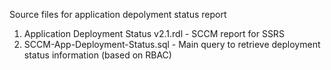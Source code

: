 Source files for application depolyment status report  
1. Application Deployment Status v2.1.rdl - SCCM report for SSRS  
2. SCCM-App-Deployment-Status.sql - Main query to retrieve deployment status information (based on RBAC)
